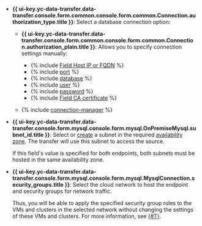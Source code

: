 
* **{{ ui-key.yc-data-transfer.data-transfer.console.form.common.console.form.common.Connection.authorization_type.title }}**: Select a database connection option:

    * **{{ ui-key.yc-data-transfer.data-transfer.console.form.common.console.form.common.Connection.authorization_plain.title }}**: Allows you to specify connection settings manually:

        * {% include [Field Host IP or FQDN](../../fields/mysql/ui/host.md) %}
        * {% include [port](../../fields/mysql/ui/port.md) %}
        * {% include [database](../../fields/mysql/ui/database.md) %}
        * {% include [user](../../fields/mysql/ui/user.md) %}
        * {% include [password](../../fields/mysql/ui/password.md) %}
        * {% include [Field CA certificate](../../fields/mysql/ui/ca-certificate.md) %}

    * {% include [connection-manager](../../fields/mysql/ui/connection-manager.md) %}

* **{{ ui-key.yc-data-transfer.data-transfer.console.form.mysql.console.form.mysql.OnPremiseMysql.subnet_id.title }}**: Select or [create](../../../../vpc/operations/subnet-create.md) a subnet in the required [availability zone](../../../../overview/concepts/geo-scope.md). The transfer will use this subnet to access the source.

    If this field's value is specified for both endpoints, both subnets must be hosted in the same availability zone.

* **{{ ui-key.yc-data-transfer.data-transfer.console.form.mysql.console.form.mysql.MysqlConnection.security_groups.title }}**: Select the cloud network to host the endpoint and security groups for network traffic.

    Thus, you will be able to apply the specified security group rules to the VMs and clusters in the selected network without changing the settings of these VMs and clusters. For more information, see [{#T}](../../../../data-transfer/concepts/network.md).

